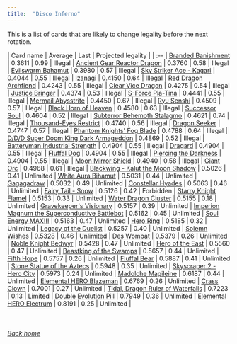 ```yaml
---
title:  "Disco Inferno"
---
```


This is a list of cards that are likely to change legality before the next rotation.

| Card name | Average | Last | Projected legality |
| :-- |
[Branded Banishment](https://db.ygoprodeck.com/card/?search=Branded%20Banishment) | 0.3611 | 0.99 | Illegal |
[Ancient Gear Reactor Dragon](https://db.ygoprodeck.com/card/?search=Ancient%20Gear%20Reactor%20Dragon) | 0.3760 | 0.58 | Illegal |
[Evilswarm Bahamut](https://db.ygoprodeck.com/card/?search=Evilswarm%20Bahamut) | 0.3980 | 0.57 | Illegal |
[Sky Striker Ace - Kagari](https://db.ygoprodeck.com/card/?search=Sky%20Striker%20Ace%20-%20Kagari) | 0.4044 | 0.55 | Illegal |
[Izanagi](https://db.ygoprodeck.com/card/?search=Izanagi) | 0.4150 | 0.64 | Illegal |
[Red Dragon Archfiend](https://db.ygoprodeck.com/card/?search=Red%20Dragon%20Archfiend) | 0.4243 | 0.55 | Illegal |
[Clear Vice Dragon](https://db.ygoprodeck.com/card/?search=Clear%20Vice%20Dragon) | 0.4275 | 0.54 | Illegal |
[Justice Bringer](https://db.ygoprodeck.com/card/?search=Justice%20Bringer) | 0.4374 | 0.53 | Illegal |
[S-Force Pla-Tina](https://db.ygoprodeck.com/card/?search=S-Force%20Pla-Tina) | 0.4441 | 0.55 | Illegal |
[Mermail Abysstrite](https://db.ygoprodeck.com/card/?search=Mermail%20Abysstrite) | 0.4450 | 0.67 | Illegal |
[Ryu Senshi](https://db.ygoprodeck.com/card/?search=Ryu%20Senshi) | 0.4509 | 0.57 | Illegal |
[Black Horn of Heaven](https://db.ygoprodeck.com/card/?search=Black%20Horn%20of%20Heaven) | 0.4580 | 0.63 | Illegal |
[Successor Soul](https://db.ygoprodeck.com/card/?search=Successor%20Soul) | 0.4604 | 0.52 | Illegal |
[Subterror Behemoth Stalagmo](https://db.ygoprodeck.com/card/?search=Subterror%20Behemoth%20Stalagmo) | 0.4621 | 0.74 | Illegal |
[Thousand-Eyes Restrict](https://db.ygoprodeck.com/card/?search=Thousand-Eyes%20Restrict) | 0.4740 | 0.56 | Illegal |
[Dragon Seeker](https://db.ygoprodeck.com/card/?search=Dragon%20Seeker) | 0.4747 | 0.57 | Illegal |
[Phantom Knights' Fog Blade](https://db.ygoprodeck.com/card/?search=Phantom%20Knights'%20Fog%20Blade) | 0.4788 | 0.64 | Illegal |
[D/D/D Super Doom King Dark Armageddon](https://db.ygoprodeck.com/card/?search=D/D/D%20Super%20Doom%20King%20Dark%20Armageddon) | 0.4869 | 0.52 | Illegal |
[Batteryman Industrial Strength](https://db.ygoprodeck.com/card/?search=Batteryman%20Industrial%20Strength) | 0.4904 | 0.55 | Illegal |
[Dragard](https://db.ygoprodeck.com/card/?search=Dragard) | 0.4904 | 0.55 | Illegal |
[Fluffal Dog](https://db.ygoprodeck.com/card/?search=Fluffal%20Dog) | 0.4904 | 0.55 | Illegal |
[Piercing the Darkness](https://db.ygoprodeck.com/card/?search=Piercing%20the%20Darkness) | 0.4904 | 0.55 | Illegal |
[Moon Mirror Shield](https://db.ygoprodeck.com/card/?search=Moon%20Mirror%20Shield) | 0.4940 | 0.58 | Illegal |
[Giant Orc](https://db.ygoprodeck.com/card/?search=Giant%20Orc) | 0.4968 | 0.61 | Illegal |
[Blackwing - Kalut the Moon Shadow](https://db.ygoprodeck.com/card/?search=Blackwing%20-%20Kalut%20the%20Moon%20Shadow) | 0.5026 | 0.41 | Unlimited |
[White Aura Bihamut](https://db.ygoprodeck.com/card/?search=White%20Aura%20Bihamut) | 0.5031 | 0.44 | Unlimited |
[Gagagadraw](https://db.ygoprodeck.com/card/?search=Gagagadraw) | 0.5032 | 0.49 | Unlimited |
[Constellar Hyades](https://db.ygoprodeck.com/card/?search=Constellar%20Hyades) | 0.5063 | 0.46 | Unlimited |
[Fairy Tail - Snow](https://db.ygoprodeck.com/card/?search=Fairy%20Tail%20-%20Snow) | 0.5126 | 0.42 | Forbidden |
[Starry Knight Flamel](https://db.ygoprodeck.com/card/?search=Starry%20Knight%20Flamel) | 0.5153 | 0.33 | Unlimited |
[Water Dragon Cluster](https://db.ygoprodeck.com/card/?search=Water%20Dragon%20Cluster) | 0.5155 | 0.18 | Unlimited |
[Gravekeeper's Visionary](https://db.ygoprodeck.com/card/?search=Gravekeeper's%20Visionary) | 0.5157 | 0.39 | Unlimited |
[Imperion Magnum the Superconductive Battlebot](https://db.ygoprodeck.com/card/?search=Imperion%20Magnum%20the%20Superconductive%20Battlebot) | 0.5162 | 0.45 | Unlimited |
[Soul Energy MAX!!!](https://db.ygoprodeck.com/card/?search=Soul%20Energy%20MAX!!!) | 0.5163 | 0.47 | Unlimited |
[Hero Ring](https://db.ygoprodeck.com/card/?search=Hero%20Ring) | 0.5185 | 0.32 | Unlimited |
[Legacy of the Duelist](https://db.ygoprodeck.com/card/?search=Legacy%20of%20the%20Duelist) | 0.5257 | 0.40 | Unlimited |
[Solemn Wishes](https://db.ygoprodeck.com/card/?search=Solemn%20Wishes) | 0.5328 | 0.46 | Unlimited |
[Des Wombat](https://db.ygoprodeck.com/card/?search=Des%20Wombat) | 0.5379 | 0.26 | Unlimited |
[Noble Knight Bedwyr](https://db.ygoprodeck.com/card/?search=Noble%20Knight%20Bedwyr) | 0.5428 | 0.47 | Unlimited |
[Hero of the East](https://db.ygoprodeck.com/card/?search=Hero%20of%20the%20East) | 0.5560 | 0.47 | Unlimited |
[Beastking of the Swamps](https://db.ygoprodeck.com/card/?search=Beastking%20of%20the%20Swamps) | 0.5657 | 0.44 | Unlimited |
[Fifth Hope](https://db.ygoprodeck.com/card/?search=Fifth%20Hope) | 0.5757 | 0.26 | Unlimited |
[Fluffal Bear](https://db.ygoprodeck.com/card/?search=Fluffal%20Bear) | 0.5887 | 0.41 | Unlimited |
[Stone Statue of the Aztecs](https://db.ygoprodeck.com/card/?search=Stone%20Statue%20of%20the%20Aztecs) | 0.5948 | 0.35 | Unlimited |
[Skyscraper 2 - Hero City](https://db.ygoprodeck.com/card/?search=Skyscraper%202%20-%20Hero%20City) | 0.5973 | 0.24 | Unlimited |
[Madolche Magileine](https://db.ygoprodeck.com/card/?search=Madolche%20Magileine) | 0.6187 | 0.44 | Unlimited |
[Elemental HERO Blazeman](https://db.ygoprodeck.com/card/?search=Elemental%20HERO%20Blazeman) | 0.6769 | 0.26 | Unlimited |
[Crass Clown](https://db.ygoprodeck.com/card/?search=Crass%20Clown) | 0.7001 | 0.27 | Unlimited |
[Tidal, Dragon Ruler of Waterfalls](https://db.ygoprodeck.com/card/?search=Tidal,%20Dragon%20Ruler%20of%20Waterfalls) | 0.7223 | 0.13 | Limited |
[Double Evolution Pill](https://db.ygoprodeck.com/card/?search=Double%20Evolution%20Pill) | 0.7949 | 0.36 | Unlimited |
[Elemental HERO Electrum](https://db.ygoprodeck.com/card/?search=Elemental%20HERO%20Electrum) | 0.8191 | 0.25 | Unlimited |

<br>

###### [Back home](index)